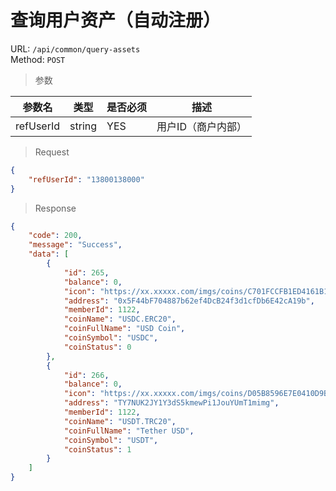 # 查询用户资产（自动注册）
URL: `/api/common/query-assets`  
Method: `POST`

> 参数   

| 参数名        | 类型         | 是否必须   | 描述                                |
| ------------ | ----------- | --------- | ---------------------------------- |
| refUserId  | string      | YES       | 用户ID（商户内部）                    |

> Request   

```json
{
    "refUserId": "13800138000"
}
```

> Response   

```json
{
    "code": 200,
    "message": "Success",
    "data": [
        {
            "id": 265,
            "balance": 0,
            "icon": "https://xx.xxxxx.com/imgs/coins/C701FCCFB1ED4161B1E8E826B27E7D49.png",
            "address": "0x5F44bF704887b62ef4DcB24f3d1cfDb6E42cA19b",
            "memberId": 1122,
            "coinName": "USDC.ERC20",
            "coinFullName": "USD Coin",
            "coinSymbol": "USDC",
            "coinStatus": 0
        },
        {
            "id": 266,
            "balance": 0,
            "icon": "https://xx.xxxxx.com/imgs/coins/D05B8596E7E0410D9B54A5FF337E30BA.png",
            "address": "TY7NUK2JY1Y3dS5kmewPi1JouYUmT1mimg",
            "memberId": 1122,
            "coinName": "USDT.TRC20",
            "coinFullName": "Tether USD",
            "coinSymbol": "USDT",
            "coinStatus": 1
        }
    ]
}
```